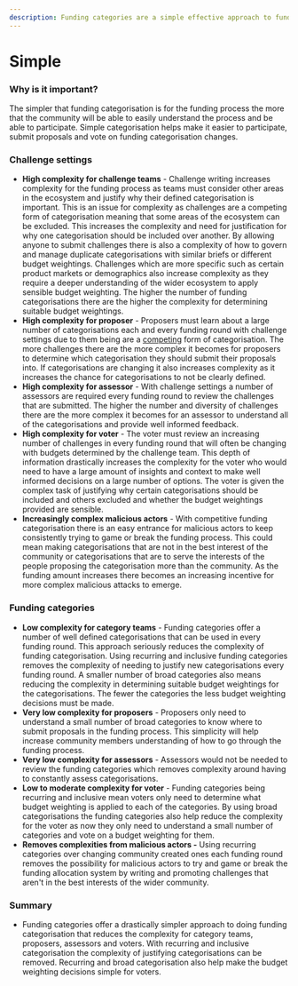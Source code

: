 ```yaml
---
description: Funding categories are a simple effective approach to funding categorisation
---
```


# Simple

### **Why is it important?**

The simpler that funding categorisation is for the funding process the more that the community will be able to easily understand the process and be able to participate. Simple categorisation helps make it easier to participate, submit proposals and vote on funding categorisation changes.



### Challenge settings

* **High complexity for challenge teams** - Challenge writing increases complexity for the funding process as teams must consider other areas in the ecosystem and justify why their defined categorisation is important. This is an issue for complexity as challenges are a competing form of categorisation meaning that some areas of the ecosystem can be excluded. This increases the complexity and need for justification for why one categorisation should be included over another. By allowing anyone to submit challenges there is also a complexity of how to govern and manage duplicate categorisations with similar briefs or different budget weightings. Challenges which are more specific such as certain product markets or demographics also increase complexity as they require a deeper understanding of the wider ecosystem to apply sensible budget weighting. The higher the number of funding categorisations there are the higher the complexity for determining suitable budget weightings.
* **High complexity for proposer** - Proposers must learn about a large number of categorisations each and every funding round with challenge settings due to them being are a [competing](../categorisation-analysis/inclusive-vs-exclusive-categorisation.md) form of categorisation. The more challenges there are the more complex it becomes for proposers to determine which categorisation they should submit their proposals into. If categorisations are changing it also increases complexity as it increases the chance for categorisations to not be clearly defined.
* **High complexity for assessor** - With challenge settings a number of assessors are required every funding round to review the challenges that are submitted. The higher the number and diversity of challenges there are the more complex it becomes for an assessor to understand all of the categorisations and provide well informed feedback.
* **High complexity for voter** - The voter must review an increasing number of challenges in every funding round that will often be changing with budgets determined by the challenge team. This depth of information drastically increases the complexity for the voter who would need to have a large amount of insights and context to make well informed decisions on a large number of options. The voter is given the complex task of justifying why certain categorisations should be included and others excluded and whether the budget weightings provided are sensible.
* **Increasingly complex malicious actors** - With competitive funding categorisation there is an easy entrance for malicious actors to keep consistently trying to game or break the funding process. This could mean making categorisations that are not in the best interest of the community or categorisations that are to serve the interests of the people proposing the categorisation more than the community. As the funding amount increases there becomes an increasing incentive for more complex malicious attacks to emerge.



### Funding categories

* **Low complexity for category teams** - Funding categories offer a number of well defined categorisations that can be used in every funding round. This approach seriously reduces the complexity of funding categorisation. Using recurring and inclusive funding categories removes the complexity of needing to justify new categorisations every funding round. A smaller number of broad categories also means reducing the complexity in determining suitable budget weightings for the categorisations. The fewer the categories the less budget weighting decisions must be made.&#x20;
* **Very low complexity for proposers** - Proposers only need to understand a small number of broad categories to know where to submit proposals in the funding process. This simplicity will help increase community members understanding of how to go through the funding process.
* **Very low complexity for assessors** - Assessors would not be needed to review the funding categories which removes complexity around having to constantly assess categorisations.
* **Low to moderate complexity for voter** - Funding categories being recurring and inclusive mean voters only need to determine what budget weighting is applied to each of the categories. By using broad categorisations the funding categories also help reduce the complexity for the voter as now they only need to understand a small number of categories and vote on a budget weighting for them.
* **Removes complexities from malicious actors -** Using recurring categories over changing community created ones each funding round removes the possibility for malicious actors to try and game or break the funding allocation system by writing and promoting challenges that aren't in the best interests of the wider community.&#x20;



### Summary

* Funding categories offer a drastically simpler approach to doing funding categorisation that reduces the complexity for category teams, proposers, assessors and voters. With recurring and inclusive categorisation the complexity of justifying categorisations can be removed. Recurring and broad categorisation also help make the budget weighting decisions simple for voters.

